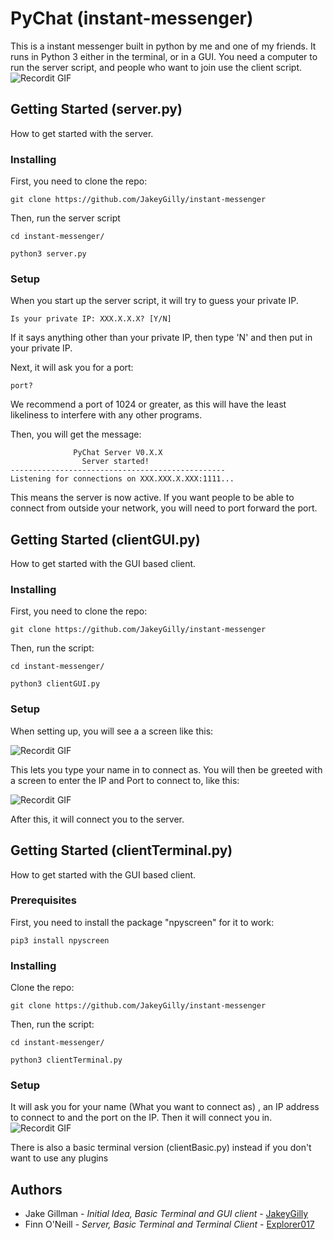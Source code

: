 # PyChat (instant-messenger)
This is a instant messenger built in python by me and one of my friends. It runs in Python 3 either in the terminal, or in a GUI. You need a computer to run the server script, and people who want to join use the client script.
![Recordit GIF](http://g.recordit.co/JZGWUH97aT.gif)

## Getting Started (server.py)
How to get started with the server.
### Installing
First, you need to clone the repo:

```git clone https://github.com/JakeyGilly/instant-messenger```

Then, run the server script

```cd instant-messenger/```

```python3 server.py```
### Setup

When you start up the server script, it will try to guess your private IP.
 
 ```Is your private IP: XXX.X.X.X? [Y/N]```

If it says anything other than your private IP, then type 'N' and then put in your private IP.

Next, it will ask you for a port: 

```port? ```

We recommend a port of 1024 or greater, as this will have the least likeliness to interfere with any other programs.

Then, you will get the message:
````  
              PyChat Server V0.X.X
                Server started!
------------------------------------------------
Listening for connections on XXX.XXX.X.XXX:1111...
````
This means the server is now active.
If you want people to be able to connect from outside your network, you will need to port forward the port.

## Getting Started (clientGUI.py)
How to get started with the GUI based client.
### Installing
First, you need to clone the repo:

```git clone https://github.com/JakeyGilly/instant-messenger```

Then, run the script:

```cd instant-messenger/```

```python3 clientGUI.py```
### Setup
When setting up, you will see a a screen like this:

![Recordit GIF](http://g.recordit.co/Do4IaTjYym.gif)

This lets you type your name in to connect as. You will then be greeted with a screen to enter the IP and Port to connect to, like this:

![Recordit GIF](http://g.recordit.co/lEWIht5Hrl.gif)

After this, it will connect you to the server.

## Getting Started (clientTerminal.py)
How to get started with the GUI based client.

### Prerequisites
First, you need to install the package "npyscreen" for it to work:

```pip3 install npyscreen```
### Installing
Clone the repo:

```git clone https://github.com/JakeyGilly/instant-messenger```

Then, run the script:

```cd instant-messenger/```

```python3 clientTerminal.py```

### Setup
It will ask you for your name (What you want to connect as) , an IP address to connect to and the port on the IP. Then it will connect you in.
![Recordit GIF](http://g.recordit.co/JZGWUH97aT.gif)

There is also a basic terminal version (clientBasic.py) instead if you don't want to use any plugins

## Authors

- Jake Gillman - _Initial Idea, Basic Terminal and GUI client_ - [JakeyGilly](https://github.com/JakeyGilly/)
- Finn O'Neill - _Server, Basic Terminal and Terminal Client_ - [Explorer017](https://github.com/Explorer017/)

